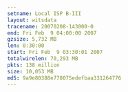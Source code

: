 ```yaml
---
setname: Local ISP B-III
layout: witsdata
tracename: 20070208-143000-0
end: Fri Feb  9 04:00:00 2007
gzsize: 5,732 MB
len: 0:30:00
start: Fri Feb  9 03:30:01 2007
totalwirelen: 70,293 MB
pkts: 138 million
size: 10,053 MB
md5: 9a9e80388e778075edefbaa331264776
---
```

